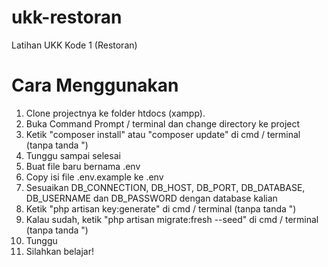 # ukk-restoran
Latihan UKK Kode 1 (Restoran)

# Cara Menggunakan
1. Clone projectnya ke folder htdocs (xampp).
2. Buka Command Prompt / terminal dan change directory ke project
3. Ketik "composer install" atau "composer update" di cmd / terminal (tanpa tanda ")
4. Tunggu sampai selesai
5. Buat file baru bernama .env
6. Copy isi file .env.example ke .env
7. Sesuaikan DB_CONNECTION, DB_HOST, DB_PORT, DB_DATABASE, DB_USERNAME dan DB_PASSWORD dengan database kalian
8. Ketik "php artisan key:generate" di cmd / terminal (tanpa tanda ")
9. Kalau sudah, ketik "php artisan migrate:fresh --seed" di cmd / terminal (tanpa tanda ")
10. Tunggu
11. Silahkan belajar!
